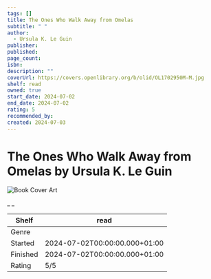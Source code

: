 ```yaml
---
tags: []
title: The Ones Who Walk Away from Omelas
subtitle: " "
author:
  - Ursula K. Le Guin
publisher: 
published: 
page_count: 
isbn: 
description: ""
coverUrl: https://covers.openlibrary.org/b/olid/OL1702950M-M.jpg
shelf: read
owned: true
start_date: 2024-07-02
end_date: 2024-07-02
rating: 5
recommended_by: 
created: 2024-07-03
---
```


# The Ones Who Walk Away from Omelas by Ursula K. Le Guin

![Book Cover Art](https://covers.openlibrary.org/b/olid/OL1702950M-M.jpg)

_ _

| Shelf | read |
| --- | --- |
| Genre |  |
| Started | 2024-07-02T00:00:00.000+01:00 |
| Finished | 2024-07-02T00:00:00.000+01:00 |
| Rating | 5/5 |

